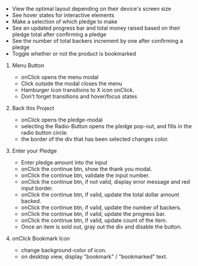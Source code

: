 - View the optimal layout depending on their device's screen size
- See hover states for interactive elements
- Make a selection of which pledge to make
- See an updated progress bar and total money raised based on their pledge total after confirming a pledge
- See the number of total backers increment by one after confirming a pledge
- Toggle whether or not the product is bookmarked

1.  Menu Button

    - onClick opens the menu modal
    - Click outside the modal closes the menu
    - Hamburger Icon transitions to X icon onClick.
    - Don't forget transitions and hover/focus states

2.  Back this Project

    - onClick opens the pledge-modal
    - selecting the Radio-Button opens the pledge pop-out, and fills in the radio button circle.
    - the border of the div that has been selected changes color.

3.  Enter your Pledge

    - Enter pledge amount into the input
    - onClick the continue btn, show the thank you modal.
    - onClick the continue btn, validate the input number.
    - onClick the continue btn, if not valid, display error message and red input border.
    - onClick the continue btn, if valid, update the total dollar amount backed.
    - onClick the continue btn, if valid, update the number of backers.
    - onClick the continue btn, if valid, update the progress bar.
    - onClick the continue btn, if valid, update count of the item.
    - Once an item is sold out, gray out the div and disable the button.

4.  onClick Bookmark Icon
    - change background-color of icon.
    - on desktop view, display "bookmark" / "bookmarked" text.
